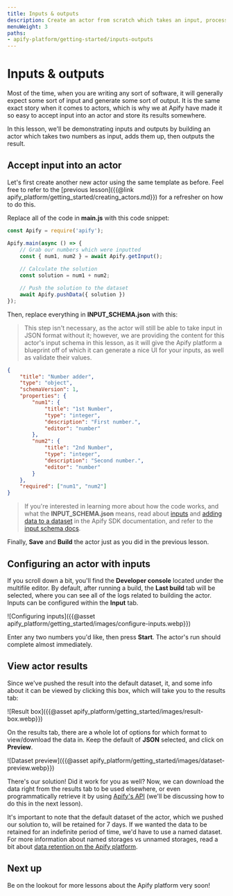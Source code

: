 ```yaml
---
title: Inputs & outputs
description: Create an actor from scratch which takes an input, processes that input, then outputs a result that can be used elsewhere.
menuWeight: 3
paths:
- apify-platform/getting-started/inputs-outputs
---
```


# [](#inputs-outputs) Inputs & outputs

Most of the time, when you are writing any sort of software, it will generally expect some sort of input and generate some sort of output. It is the same exact story when it comes to actors, which is why we at Apify have made it so easy to accept input into an actor and store its results somewhere.

In this lesson, we'll be demonstrating inputs and outputs by building an actor which takes two numbers as input, adds them up, then outputs the result.

## [](#accept-input) Accept input into an actor

Let's first create another new actor using the same template as before. Feel free to refer to the [previous lesson]({{@link apify_platform/getting_started/creating_actors.md}}) for a refresher on how to do this.

Replace all of the code in **main.js** with this code snippet:

```JavaScript
const Apify = require('apify');

Apify.main(async () => {
    // Grab our numbers which were inputted
    const { num1, num2 } = await Apify.getInput();
    
    // Calculate the solution
    const solution = num1 + num2;

    // Push the solution to the dataset
    await Apify.pushData({ solution })
});
```

Then, replace everything in **INPUT_SCHEMA.json**  with this:

> This step isn't necessary, as the actor will still be able to take input in JSON format without it; however, we are providing the content for this actor's input schema in this lesson, as it will give the Apify platform a blueprint off of which it can generate a nice UI for your inputs, as well as validate their values.

```JSON
{
    "title": "Number adder",
    "type": "object",
    "schemaVersion": 1,
    "properties": {
        "num1": {
            "title": "1st Number",
            "type": "integer",
            "description": "First number.",
            "editor": "number"
        },
        "num2": {
            "title": "2nd Number",
            "type": "integer",
            "description": "Second number.",
            "editor": "number"
        }
    },
    "required": ["num1", "num2"]
}
```

> If you're interested in learning more about how the code works, and what the **INPUT_SCHEMA.json** means, read about [inputs](https://sdk.apify.com/docs/examples/accept-user-input) and [adding data to a dataset](https://sdk.apify.com/docs/examples/add-data-to-dataset) in the Apify SDK documentation, and refer to the [input schema docs](https://docs.apify.com/actors/development/input-schema#integer).

Finally, **Save** and **Build** the actor just as you did in the previous lesson.

## [](#configuring) Configuring an actor with inputs

If you scroll down a bit, you'll find the **Developer console** located under the multifile editor. By default, after running a build, the **Last build** tab will be selected, where you can see all of the logs related to building the actor. Inputs can be configured within the **Input** tab.

![Configuring inputs]({{@asset apify_platform/getting_started/images/configure-inputs.webp}})

Enter any two numbers you'd like, then press **Start**. The actor's run should complete almost immediately.

## [](#view-results) View actor results

Since we've pushed the result into the default dataset, it, and some info about it can be viewed by clicking this box, which will take you to the results tab:

![Result box]({{@asset apify_platform/getting_started/images/result-box.webp}})

On the results tab, there are a whole lot of options for which format to view/download the data in. Keep the default of **JSON** selected, and click on **Preview**.

![Dataset preview]({{@asset apify_platform/getting_started/images/dataset-preview.webp}})

There's our solution! Did it work for you as well? Now, we can download the data right from the results tab to be used elsewhere, or even programmatically retrieve it by using [Apify's API](https://docs.apify.com/api/v2) (we'll be discussing how to do this in the next lesson).

It's important to note that the default dataset of the actor, which we pushed our solution to, will be retained for 7 days. If we wanted the data to be retained for an indefinite period of time, we'd have to use a named dataset. For more information about named storages vs unnamed storages, read a bit about [data retention on the Apify platform](https://docs.apify.com/storage#data-retention).

## [](#next) Next up

Be on the lookout for more lessons about the Apify platform very soon!


